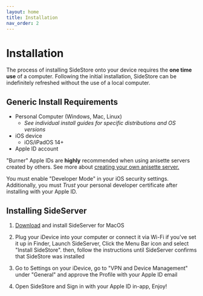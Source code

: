 ```yaml
---
layout: home
title: Installation
nav_order: 2
---
```


# Installation

The process of installing SideStore onto your device requires the **one time use** of a computer. Following the initial installation, SideStore can be indefinitely refreshed without the use of a local computer.

## Generic Install Requirements

* Personal Computer (Windows, Mac, Linux)
    * _See individual install guides for specific distributions and OS versions_
* iOS device
    * iOS/iPadOS 14+
* Apple ID account

"Burner" Apple IDs are **highly** recommended when using anisette servers created by others. See more about [creating your own anisette server.](/guides/custom-anisette)

You must enable "Developer Mode" in your iOS security settings. Additionally, you must *Trust* your personal developer certificate after installing with your Apple ID.

<!--
With SideStore downloader installed (and it's requirements met), simply connect your iOS device physically to your internet enabled PC. Then using the SideStore downloader, enter your Apple ID credentials (read more about creating a "burner" Apple ID to prevent lockouts) and wait until SideStore is installed on your iOS device homescreen.

You must then enable "Developer Mode" in your iOS security settings. Additionally, you must *Trust* your personal developer certificate.

Finally, open the SideStore app on your homescreen, re-enter the Apple ID credentials used previously, and refresh to ensure that everything is working correctly.
-->

## Installing SideServer

1. [Download](https://github.com/SideStore/SideServer-macOS/releases/latest/download/SideServer.dmg) and install SideServer for MacOS

2. Plug your iDevice into your computer or connect it via Wi-Fi if you've set it up in Finder, Launch SideServer, Click the Menu Bar icon and select "Install SideStore". then, follow the instructions until SideServer confirms that SideStore was installed

3. Go to Settings on your iDevice, go to "VPN and Device Management" under "General" and approve the Profile with your Apple ID email

4. Open SideStore and Sign in with your Apple ID in-app, Enjoy!
